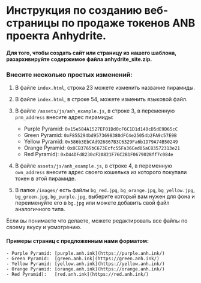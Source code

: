 # Инструкция по созданию веб-страницы по продаже токенов ANB проекта Anhydrite.


#### Для того, чтобы создать сайт или страницу из нашего шаблона, разархивируйте содержимое файла anhydrite_site.zip.

### Внесите несколько простых изменений:


1. В файле `index.html`, строка 23 можете изменить название пирамиды.

2. В файле `index.html`, в строке 54, можете изменить языковой файл.

3. В файле `/assets/js/anh_example.js`, в строке 3, в переменную `prm_address` внесите адрес пирамиды:

	- Purple Pyramid: `0x15e584A1527EF01Dd0cF6C1D1d140cD5dE9D65cC`
	- Green Pyramid:  `0xF855294bd9573698380dFC4e25054b2FA9c57E9B`
	- Yellow Pyramid: `0x586b3EbCAd926867B3C6329Fa6b1D79A74B50249`
	- Orange Pyramid: `0x0CB3765bC673Ecfc55Fa36Ced05aC83572313e21`
	- Red Pyramid):   `0xD44DFd8230cF2A821F76C2B1F0679028ff7c084e`

4. В файле `assets/js/anh_example.js`, в строке 4, в переменную `own_address` внесите адрес своего кошелька из которого покупали токен в этой пирамиде.

5. В папке `/images/` есть файлы `bg_red.jpg`, `bg_orange.jpg`, `bg_yellow.jpg`, `bg_green.jpg`, `bg_purple.jpg`, выберите который вам нужен для фона и переименуйте его в `bg.jpg`
   или можете добавить свой файл аналогичного типа.


Если вы понимаете что делаете, можете редактировать все файлы по своему вкусу и усмотрению. 

#### Примеры страниц с предложенным нами форматом:

	- Purple Pyramid: [purple.anh.ink](https://purple.anh.ink/)
	- Green Pyramid:  [green.anh.ink](https://green.anh.ink/)
	- Yellow Pyramid: [yellow.anh.ink](https://yellow.anh.ink/)
	- Orange Pyramid: [orange.anh.ink](https://orange.anh.ink/)
	- Red Pyramid):   [red.anh.ink](https://red.anh.ink/)
